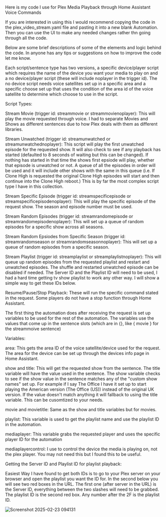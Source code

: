 Here is my code I use for Plex Media Playback through Home Assistant Voice Commands

If you are interested in using this I would recommend copying the code in the plex_video_stream.yaml file and pasting it into a new blank Automation. Then you can use the UI to make any needed changes rather thn going through all the code. 

Below are some brief descriptions of some of the elements and logic behind the code. In anyone has any tips or suggestions on how to improve the code let me know. 

Each script/sentence type has two versions, a specific device/player script which requires the name of the device you want your media to play on and a no device/player script (these will include noplayer in the trigger id). The no device script needs voice satellites set up in a specific area and a specific choose set up that uses the condition of the area id of the voice satellite to determine which choose to use in the script. 

Script Types:

Stream Movie (trigger id: streammovie or streammovienoplayer): This will play the movie requested through voice. I had to separate Movies and Shows as different sentences due to how Plex deals with them as different libraries. 

Stream Unwatched (trigger id: streamunwatched or streamunwatchednoplayer): This script will play the first unwatched episode for the requested show. It will also check to see if any playback has started (defaulted to 8 seconds of waiting but this can be changed). If nothing has started in that time the shows first epsiode will play, whether that episode is unwatched or not. A queue of all the episodes in order will be used and it will include other shows with the same in this queue (i.e. If Clone High is requested the original Clone High episodes will start and then continue into the Clone High reboot.) This is by far the most complex script type I have in this collection.

Stream Specific Episode (trigger id: streamspecificepisode or streamspecificepisodenoplayer): This will play the specific episode of the request show. The season and episode number must be used. 

Stream Random Episodes (trigger id: streamrandomepisode or streamrandomepisodenoplayer): This will set up a queue of random episodes for a specific show across all seasons. 

Stream Random Epsiodes from Specific Season (trigger id: streamrandomseason or streamrandomseasonnoplayer): This will set up a queue of random episodes from a specific season. 

Stream Playlist (trigger id: streamplaylist or streamplaylistnoplayer): This will queue up random episodes from the requested playlist and restart and unwatched episodes. The shuffle and restarted unwatched episode can be disabled if needed. The Server ID and the Playlist ID will need to be used, I had a hard time getting tv show playlist to work any other way. I will show a simple way to get these IDs below. 

Resume/Pause/Stop Playback: These will run the specific command stated in the request. Some players do not have a stop function through Home Assistant. 


The first thing the automation does after receiving the request is set up variables to be used for the rest of the automation. The variables use the values that come up in the sentence slots (which are in {}, like { movie } for the streammoive sentence)

Variables:

area: This gets the area ID of the voice satellite/device used for the request. The area for the device can be set up through the devices info page in Home Assistant. 

show and title: This will get the requested show from the sentence. The title variable will have the value used in the sentence. The show variable checks to see if the show value in the sentence matches any of the "custom show names" set up. For example if I say The Office I have it set up to start playing the American version (The Office (US)) instead of the original UK version. If the value doesn't match anything it will fallback to using the title variable. This can be cusomtized to your needs. 

movie and movietitle: Same as the show and title variables but for movies. 

playlist: This variable is used to get the playlist name and use the playlist ID in the automation.

mediaplayer: This variable grabs the requested player and uses the specific player ID for the automation

mediaplayercontrol: I use to control the device the media is playing on, not the plex player. You may not need this but I found this to be useful. 

Getting the Server ID and Playlist ID for playlist playback:

Easiest Way I have found to get both IDs is to go to your Plex server on your browser and open the playlist you want the ID for. In the second below you will see two red boxes in the URL. The first one (after server in the URL) is the Server ID, everything between the two slashes will need to be grabbed. The playlist ID is the second red box. Any number after the 2F is the playlist ID.

![Screenshot 2025-02-23 094131](https://github.com/user-attachments/assets/1131430c-a762-4d57-8610-68d69b03bd3a)
